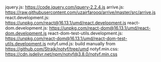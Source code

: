 jquery.js: https://code.jquery.com/jquery-2.2.4.js
arrive.js: https://raw.githubusercontent.com/uzairfarooq/arrive/master/src/arrive.js
react.development.js: https://unpkg.com/react@16.13.1/umd/react.development.js
react-dom.development.js: https://unpkg.com/react-dom@16.13.1/umd/react-dom.development.js
react-dom-test-utils.development.js: https://unpkg.com/react-dom@16.13.1/umd/react-dom-test-utils.development.js
notyf.umd.js: build manually from https://github.com/Strajk/notyf/tree/umd
notyf.min.css: https://cdn.jsdelivr.net/npm/notyf@3.8.0/notyf.min.css
